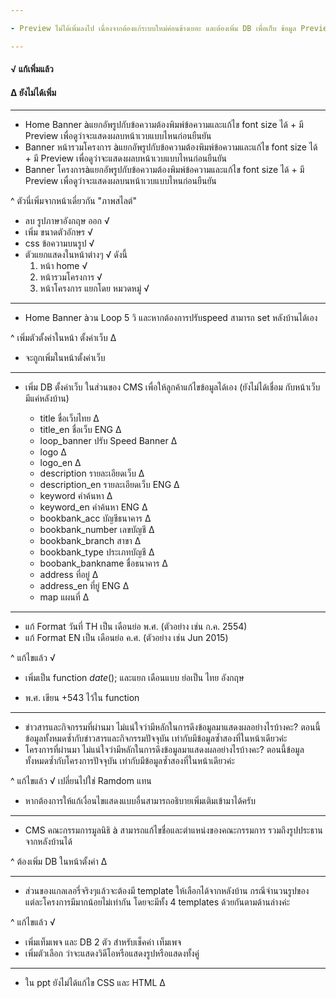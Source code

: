 ```yaml
---

- Preview ไม่ได้เพิ่มลงไป เนื่องจากต้องแก้ระบบใหม่ค่อนข้างเยอะ และต้องเพิ่ม DB เพื่อเก็บ ข้อมูล Preview แยก หรือคือ ทำหน้าแบบเดี่ยวกันกับหน้าแสดงผล แต่งเก็บเป็นอีกไฟล์ไว้

---
```


#### √ แก้เพิ่มแล้ว
#### ∆ ยังไม่ได้เพิ่ม

---
- Home Banner àแยกอัพรูปกับข้อความต้องพิมพ์ข้อความและแก้ไข font size ได้ + มี Preview เพื่อดูว่าจะแสดงผลบหน้าเวบแบบไหนก่อนยืนยัน
- Banner หน้ารวมโครงการ àแยกอัพรูปกับข้อความต้องพิมพ์ข้อความและแก้ไข font size ได้ + มี Preview เพื่อดูว่าจะแสดงผลบหน้าเวบแบบไหนก่อนยืนยัน
- Banner โครงการàแยกอัพรูปกับข้อความต้องพิมพ์ข้อความและแก้ไข font size ได้ + มี Preview เพื่อดูว่าจะแสดงผลบนหน้าเวบแบบไหนก่อนยืนยัน

^ ตัวนี่เพิ่มจากหน้าเดี่ยวกัน "ภาพสไลต์"

- ลบ รูปภาษาอังกฤษ ออก √
- เพิ่ม ขนาดตัวอักษร √
- css ข้อความบนรูป √
- ตัวแยกแสดงในหน้าต่างๆ √ ดังนี้
	1. หน้า home √
	2. หน้ารวมโครงการ √
	3. หน้าโครงการ แยกโดย หมวดหมู่ √

---

- Home Banner àวน Loop 5 วิ และหากต้องการปรับspeed สามารถ set หลังบ้านได้เอง

^ เพิ่มตัวตั้งค่าในหน้า ตั้งค่าเว็บ ∆

-	จะถูกเพิ่มในหน้าตั้งค่าเว็บ

---

- เพิ่ม DB ตั้งค่าเว็บ ในส่วนของ CMS เพื่อให้ลูกค้าแก้ไขข้อมูลได้เอง (ยังไม่ได้เชื่อม กับหน้าเว็บ มีแค่หลังบ้าน)

	- title ชื่อเว็บไทย ∆
	- title_en ชื่อเว็บ ENG ∆
	- loop_banner ปรับ Speed Banner ∆
	- logo ∆
	- logo_en ∆
	- description รายละเอียดเว็บ ∆
	- description_en รายละเอียดเว็บ ENG ∆
	- keyword คำค้นหา ∆
	- keyword_en คำค้นหา ENG ∆
	- bookbank_acc บัญชีธนาคาร ∆
	- bookbank_number เลขบัญชี ∆
	- bookbank_branch สาขา ∆
	- bookbank_type ประเภทบัญชี ∆
	- boobank_bankname ชื่อธนาคาร ∆
	- address ที่อยู่ ∆
	- address_en ที่ยู่ ENG ∆
	- map แผนที่ ∆

---

- แก้ Format  วันที่ TH เป็น เดือนย่อ พ.ศ. (ตัวอย่าง เช่น ก.ค. 2554)
- แก้ Format  EN เป็น เดือนย่อ ค.ศ. (ตัวอย่าง เช่น Jun 2015)

^ แก้ไขแล้ว √

-	เพิ่มเป็น function _date_(); และแยก เดือนแบบ ย่อเป็น ไทย อังกฤษ

-  พ.ศ. เขียน +543 ไว้ใน function

---
- ข่าวสารและกิจกรรมที่ผ่านมา ไม่แน่ใจว่ามีหลักในการดึงข้อมูลมาแสดงผลอย่างไรบ้างคะ? ตอนนี้ข้อมูลทั้งหมดซ้ำกับข่าวสารและกิจกรรมปัจจุบัน เท่ากับมีข้อมูลซ้ำสองที่ในหน้าเดียวค่ะ
- โครงการที่ผ่านมา ไม่แน่ใจว่ามีหลักในการดึงข้อมูลมาแสดงผลอย่างไรบ้างคะ? ตอนนี้ข้อมูลทั้งหมดซ้ำกับโครงการปัจจุบัน เท่ากับมีข้อมูลซ้ำสองที่ในหน้าเดียวค่ะ

^ แก้ไขแล้ว √ เปลี่ยนไปใช่ Ramdom แทน

- หากต้องการให้แก้เงื่อนไขแสดงแบบอื่นสามารถอธิบายเพิ่มเติมเข้ามาได้ครับ

---
- CMS คณะกรรมการมูลนิธิ à สามารถแก้ไขชื่อและตำแหน่งของคณะกรรมการ รวมถึงรูปประธานจากหลังบ้านได้

^ ต้องเพิ่ม DB ในหน้าตั้งค่า ∆

---
- ส่วนของแกลเลอรี่จริงๆแล้วจะต้องมี template ให้เลือกได้จากหลังบ้าน กรณีจำนวนรูปของแต่ละโครงการมีมากน้อยไม่เท่ากัน โดยจะมีทั้ง 4 templates ด้วยกันตามด้านล่างค่ะ

^ แก้ไขแล้ว √

- เพิ่มเท็มเพจ และ DB 2 ตัว สำหรับเช็คค่า เท็มเพจ
- เพิ่มตัวเลือก ว่าจะแสดงวิดีโอหรือแสดงรูปหรือแสดงทั้งคู่

---
- ใน ppt ยังไม่ได้แก้ไข CSS และ HTML ∆

